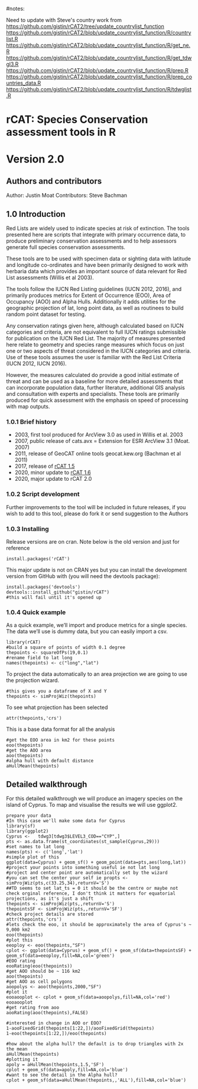 #notes:

Need to update with Steve's country work from https://github.com/gistin/rCAT2/tree/update_countrylist_function https://github.com/gistin/rCAT2/blob/update_countrylist_function/R/countrylist.R https://github.com/gistin/rCAT2/blob/update_countrylist_function/R/get_ne.R https://github.com/gistin/rCAT2/blob/update_countrylist_function/R/get_tdwgl3.R https://github.com/gistin/rCAT2/blob/update_countrylist_function/R/prep.R https://github.com/gistin/rCAT2/blob/update_countrylist_function/R/prep_countries_data.R https://github.com/gistin/rCAT2/blob/update_countrylist_function/R/tdwglist.R


# rCAT: Species Conservation assessment tools in R 
# Version 2.0

## Authors and contributors

Author: Justin Moat
Contributors: Steve Bachman

## 1.0 Introduction

Red Lists are widely used to indicate species at risk of extinction. The tools presented here are scripts that integrate with primary occurrence data, to produce preliminary conservation assessments and to help assessors generate full species conservation assessments.

These tools are to be used with specimen data or sighting data with latitude and longitude co-ordinates and have been primarily designed to work with herbaria data which provides an important source of data relevant for Red List assessments (Willis et al 2003).

The tools follow the IUCN Red Listing guidelines (IUCN 2012, 2016), and primarily produces metrics for Extent of Occurrence (EOO), Area of Occupancy (AOO) and Alpha Hulls. Additionally it adds utilities for the geographic projection of lat, long point data, as well as routinees to build random point dataset for testing.

Any  conservation ratings given here, although calculated based on IUCN categories and criteria, are not equivalent to full IUCN ratings submissible for publication on the IUCN Red List. The majority of measures presented here relate to geometry and species range measures which focus on just one or two aspects of threat considered in the IUCN categories and criteria. Use of these tools assumes the user is familiar with the Red List Criteria (IUCN 2012, IUCN 2016). 

However, the measures calculated do provide a good initial estimate of threat and can be used as a baseline for more detailed assessments that can incorporate population data, further literature, additional GIS analysis and consultation with experts and specialists. 
These tools are primarily produced for quick assessment with the emphasis on speed of processing with map outputs.

### 1.0.1 Brief history

* 2003, first tool produced for ArcView 3.0 as used in Willis et al. 2003 
* 2007, public release of cats.avx = Extension for ESRI ArcView 3.1 (Moat. 2007) 
* 2011, release of GeoCAT online tools geocat.kew.org (Bachman et al 2011) 
* 2017, release of [rCAT 1.5](https://cran.r-project.org/src/contrib/Archive/rCAT/)
* 2020, minor update to [rCAT 1.6](https://cran.r-project.org/web/packages/rCAT/index.html)
* 2020, major update to rCAT 2.0

### 1.0.2	Script development  

Further improvements to the tool will be included in future releases, if you wish to add to this tool, please do fork it or send suggestion to the Authors

### 1.0.3 Installing

Release versions are on cran. Note below is the old version and just for reference
```
install.packages('rCAT')

```
This major update is not on CRAN yes but you can install the development version from GitHub with (you will need the devtools package):

```
install.packages('devtools')
devtools::install_github("gistin/rCAT")
#this will fail until it's opened up
```

### 1.0.4 Quick example

As a quick example, we’ll import and produce metrics for a single species. The data we’ll use is dummy data, but you can easily import a csv.

```
library(rCAT)
#build a square of points of width 0.1 degree
thepoints <- squareOfPs(19,0.1)
#rename field to lat long
names(thepoints) <- c("long","lat")
```
To project the data automatically to an area projection we are going to use the projection wizard. 
```
#this gives you a dataframe of X and Y
thepoints <- simProjWiz(thepoints)
```
To see what projection has been selected
```
attr(thepoints,'crs')
```
This is a base data format for all the analysis
```
#get the EOO area in km2 for these points
eoo(thepoints)
#get the AOO area
aoo(thepoints)
#alpha hull with default distance
aHullMean(thepoints)
```
## Detailed walkthrough
For this detailed walkthrough we will produce an imagery species on the island of Cyprus. To map and visualise the results we will use ggplot2.

```
prepare your data
#In this case we'll make some data for Cyprus
library(sf)
library(ggplot2)
Cyprus <-   tdwg3[tdwg3$LEVEL3_COD=="CYP",]
pts <- as.data.frame(st_coordinates(st_sample(Cyprus,29)))
#set names to lat long
names(pts) <- c('long','lat')
#simple plot of this
ggplot(data=Cyprus) + geom_sf() + geom_point(data=pts,aes(long,lat))
#project your points into something useful ie not lat long
#project and center point are automatically set by the wizard
#you can set the center your self ie propts <- simProjWiz(pts,c(33.25,34),returnV='S')
##TD seems to set lat_ts = 0 it should be the centre or maybe not check orginal reference, I don't think it matters for equatorial projections, as it's just a shift
thepoints <- simProjWiz(pts,,returnV='S')
thepointsSF <- simProjWiz(pts,,returnV='SF')
#check project details are stored
attr(thepoints,'crs')
#lets check the eoo, it should be approximately the area of Cyprus's ~ 9,000 km2
eoo(thepoints)
#plot this
eeoploy <- eoo(thepoints,"SF")
cplot <- ggplot(data=Cyprus) + geom_sf() + geom_sf(data=thepointsSF) + geom_sf(data=eeoploy,fill=NA,col='green')
#EOO rating
eooRating(eoo(thepoints))
#get AOO should be ~ 116 km2
aoo(thepoints)
#get AOO as cell polygons
aoopolys <- aoo(thepoints,2000,"SF")
#plot it
eooaooplot <- cplot + geom_sf(data=aoopolys,fill=NA,col='red')
eooaooplot
#get rating from aoo
aooRating(aoo(thepoints),FALSE)

#interested in change in AOO or EOO?
1-aooFixedGrid(thepoints[1:22,])/aooFixedGrid(thepoints)
1-eoo(thepoints[1:22,])/eoo(thepoints)

#how about the alpha hull? the default is to drop triangles with 2x the mean
aHullMean(thepoints)
#plotting it
apoly = aHullMean(thepoints,1.5,'SF')
cplot + geom_sf(data=apoly,fill=NA,col='blue')
#want to see the detail in the Alpha hull?
cplot + geom_sf(data=aHullMean(thepoints,,'ALL'),fill=NA,col='blue')
```


